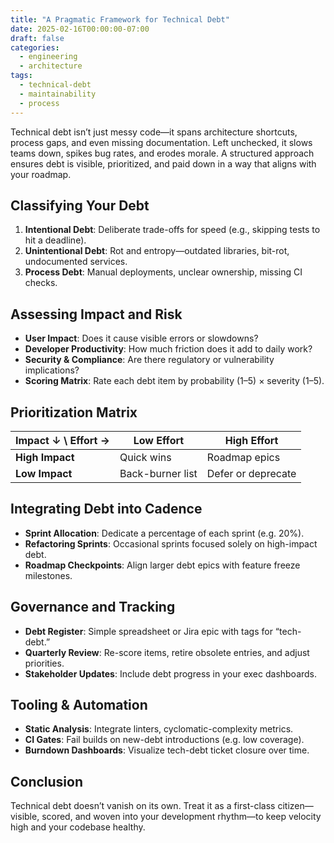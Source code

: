 ```yaml
---
title: "A Pragmatic Framework for Technical Debt"
date: 2025-02-16T00:00:00-07:00
draft: false
categories:
  - engineering
  - architecture
tags:
  - technical-debt
  - maintainability
  - process
---
```


Technical debt isn’t just messy code—it spans architecture shortcuts, process gaps, and even missing documentation. Left unchecked, it slows teams down, spikes bug rates, and erodes morale. A structured approach ensures debt is visible, prioritized, and paid down in a way that aligns with your roadmap.

## Classifying Your Debt

1. **Intentional Debt**: Deliberate trade-offs for speed (e.g., skipping tests to hit a deadline).  
2. **Unintentional Debt**: Rot and entropy—outdated libraries, bit-rot, undocumented services.  
3. **Process Debt**: Manual deployments, unclear ownership, missing CI checks.

## Assessing Impact and Risk

- **User Impact**: Does it cause visible errors or slowdowns?  
- **Developer Productivity**: How much friction does it add to daily work?  
- **Security & Compliance**: Are there regulatory or vulnerability implications?  
- **Scoring Matrix**: Rate each debt item by probability (1–5) × severity (1–5).

## Prioritization Matrix

| Impact ↓ \ Effort → | Low Effort      | High Effort         |
|---------------------|-----------------|---------------------|
| **High Impact**     | Quick wins      | Roadmap epics       |
| **Low Impact**      | Back-burner list| Defer or deprecate  |

## Integrating Debt into Cadence

- **Sprint Allocation**: Dedicate a percentage of each sprint (e.g. 20%).  
- **Refactoring Sprints**: Occasional sprints focused solely on high-impact debt.  
- **Roadmap Checkpoints**: Align larger debt epics with feature freeze milestones.

## Governance and Tracking

- **Debt Register**: Simple spreadsheet or Jira epic with tags for “tech-debt.”  
- **Quarterly Review**: Re-score items, retire obsolete entries, and adjust priorities.  
- **Stakeholder Updates**: Include debt progress in your exec dashboards.

## Tooling & Automation

- **Static Analysis**: Integrate linters, cyclomatic-complexity metrics.  
- **CI Gates**: Fail builds on new-debt introductions (e.g. low coverage).  
- **Burndown Dashboards**: Visualize tech-debt ticket closure over time.

## Conclusion

Technical debt doesn’t vanish on its own. Treat it as a first-class citizen—visible, scored, and woven into your development rhythm—to keep velocity high and your codebase healthy.
